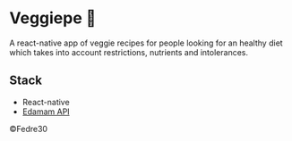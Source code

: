 # Veggiepe 🥕
A react-native app of veggie recipes for people looking for an healthy diet which takes into account restrictions, nutrients and intolerances.


## Stack
* React-native
* [Edamam API](https://www.edamam.com/)

©Fedre30


